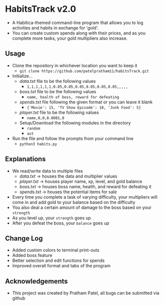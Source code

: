 # HabitsTrack v2.0
  - A Habitica-themed command-line program that allows you to log activities and habits in exchange for 'gold'.
  - You can create custom spends along with their prices, and as you complete more tasks, your gold multipliers also increase.


## Usage
  - Clone the repository in whichever location you want to keep it
    - `git clone https://github.com/patelpratham11/habitsTrack.git`
  - Initialize...
    - *data.txt* file to be the following values
      - `1,1,1,1,1,1,0.05,0.05,0.05,0.05,0.05,0.05,,,,,`
    - *boss.txt* file to be the following values
      - `name, health of boss, reward for defeating`
    - *spends.txt* file following the given format or you can leave it blank
      - `{'Movie': 15, 'TV Show Episode': 10, 'Junk Food': 5}`
    - *player.txt* file to be the following values
      - `name,0,0,0.0001,0`
    - Setup/Download the following modules in the directory
      - `random`
      - `ast`
  - Run the file and follow the prompts from your command line
    - `python3 habits.py`

## Explanations
  - We read/write data to multiple files
    - *data.txt* -> houses the data and multiplier values
    - *player.txt* -> houses player name, xp, level, and gold balance
    - *boss.txt* -> houses boss name, health, and reward for defeating it
    - *spends.txt* -> houses the potential items for sale
  - Every time you complete a task of varying difficulty, your multipliers will come in and add gold to your balance based on the difficulty
  - You also deal a certain amount of damage to the boss based on your `strength`
  - As you level up, your `strength` goes up
  - After you defeat the boss, your `balance` goes up

## Change Log
  - Added custom colors to terminal print-outs
  - Added boss feature
  - Better selection and edit functions for spends
  - Improved overall format and tabs of the program

## Acknowledgements
  - This project was created by Pratham Patel, all bugs can be submitted via github
